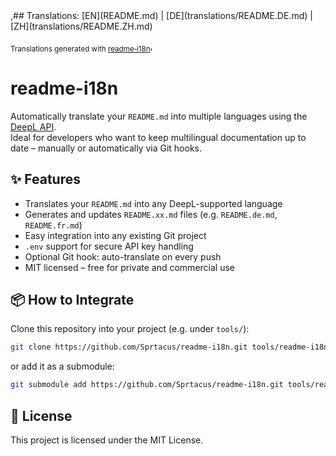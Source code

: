 <!-- readme-i18n start -->,## Translations: [EN](README.md) | [DE](translations/README.DE.md) | [ZH](translations/README.ZH.md)
<sub>Translations generated with [readme‑i18n](https://github.com/Sprtacus/readme-i18n/)</sub>,<!-- readme-i18n end -->

# readme-i18n

Automatically translate your `README.md` into multiple languages using the [DeepL API](https://www.deepl.com/docs-api/).  
Ideal for developers who want to keep multilingual documentation up to date – manually or automatically via Git hooks.

## ✨ Features

- Translates your `README.md` into any DeepL-supported language
- Generates and updates `README.xx.md` files (e.g. `README.de.md`, `README.fr.md`)
- Easy integration into any existing Git project
- `.env` support for secure API key handling
- Optional Git hook: auto-translate on every push
- MIT licensed – free for private and commercial use

## 📦 How to Integrate

Clone this repository into your project (e.g. under `tools/`):

```bash
git clone https://github.com/Sprtacus/readme-i18n.git tools/readme-i18n
```
or add it as a submodule:
```bash
git submodule add https://github.com/Sprtacus/readme-i18n.git tools/readme-i18n
```

## 📄 License

This project is licensed under the MIT License.

